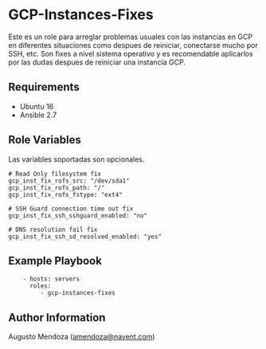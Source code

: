 GCP-Instances-Fixes
=========

Este es un role para arreglar problemas usuales con las instancias en GCP en diferentes situaciones como despues de reiniciar, conectarse mucho por SSH, etc. Son fixes a nivel sistema operativo y es recomendable aplicarlos por las dudas despues de reiniciar una instancia GCP.

Requirements
------------

- Ubuntu 16
- Ansible 2.7

Role Variables
--------------

Las variables soportadas son opcionales.

```
# Read Only filesystem fix
gcp_inst_fix_rofs_src: "/dev/sda1"
gcp_inst_fix_rofs_path: "/"
gcp_inst_fix_rofs_fstype: "ext4"

# SSH Guard connection time out fix
gcp_inst_fix_ssh_sshguard_enabled: "no"

# DNS resolution fail fix
gcp_inst_fix_ssh_sd_resolved_enabled: "yes"
```

Example Playbook
----------------

```
    - hosts: servers
      roles: 
         - gcp-instances-fixes
```

Author Information
------------------

Augusto Mendoza (amendoza@navent.com)
